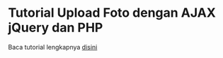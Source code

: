 <h1>Tutorial Upload Foto dengan AJAX jQuery dan PHP</h1>

<p>Baca tutorial lengkapnya <a href="http://www.jurnalweb.com/tutorial-cara-upload-gambar-dengan-ajax-dan-php-jquery">disini</a></p>